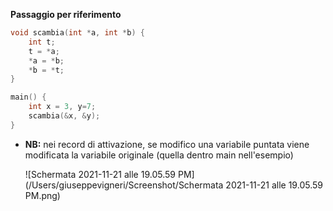 **Passaggio per riferimento**

```c
void scambia(int *a, int *b) {
	int t;
	t = *a;
	*a = *b;
	*b = *t;
}

main() {
	int x = 3, y=7;
	scambia(&x, &y);
}
```

- **NB:** nei record di attivazione, se modifico una variabile puntata viene modificata la variabile originale (quella dentro main nell'esempio)

  ![Schermata 2021-11-21 alle 19.05.59 PM](/Users/giuseppevigneri/Screenshot/Schermata 2021-11-21 alle 19.05.59 PM.png)

